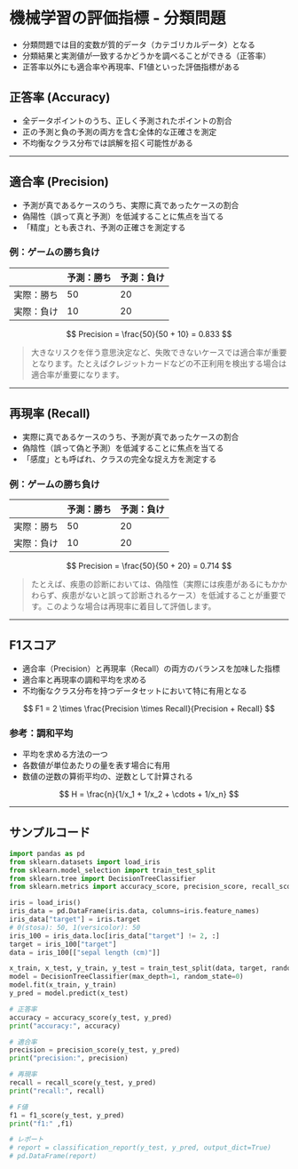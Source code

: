 # 機械学習の評価指標 - 分類問題
* 分類問題では目的変数が質的データ（カテゴリカルデータ）となる
* 分類結果と実測値が一致するかどうかを調べることができる（正答率）
* 正答率以外にも適合率や再現率、F1値といった評価指標がある

## 正答率 (Accuracy)

* 全データポイントのうち、正しく予測されたポイントの割合
* 正の予測と負の予測の両方を含む全体的な正確さを測定
* 不均衡なクラス分布では誤解を招く可能性がある

---

## 適合率 (Precision)

* 予測が真であるケースのうち、実際に真であったケースの割合
* 偽陽性（誤って真と予測）を低減することに焦点を当てる
* 「精度」とも表され、予測の正確さを測定する

### 例：ゲームの勝ち負け

||予測：勝ち|予測：負け|
|:--|:--|:--|
|実際：勝ち|50|20|
|実際：負け|10|20|

$$
Precision = \frac{50}{50 + 10} = 0.833
$$

> 大きなリスクを伴う意思決定など、失敗できないケースでは適合率が重要となります。たとえばクレジットカードなどの不正利用を検出する場合は適合率が重要になります。

---

## 再現率 (Recall)

* 実際に真であるケースのうち、予測が真であったケースの割合
* 偽陰性（誤って偽と予測）を低減することに焦点を当てる
* 「感度」とも呼ばれ、クラスの完全な捉え方を測定する

### 例：ゲームの勝ち負け

||予測：勝ち|予測：負け|
|:--|:--|:--|
|実際：勝ち|50|20|
|実際：負け|10|20|

$$
Precision = \frac{50}{50 + 20} = 0.714
$$

> たとえば、疾患の診断においては、偽陰性（実際には疾患があるにもかかわらず、疾患がないと誤って診断されるケース）を低減することが重要です。このような場合は再現率に着目して評価します。

---

## F1スコア

* 適合率（Precision）と再現率（Recall）の両方のバランスを加味した指標
* 適合率と再現率の調和平均を求める
* 不均衡なクラス分布を持つデータセットにおいて特に有用となる

$$
F1 = 2 \times \frac{Precision \times Recall}{Precision + Recall}
$$

### 参考：調和平均

* 平均を求める方法の一つ
* 各数値が単位あたりの量を表す場合に有用
* 数値の逆数の算術平均の、逆数として計算される

$$
H = \frac{n}{1/x_1 + 1/x_2 + \cdots + 1/x_n}
$$

---

## サンプルコード

```py
import pandas as pd
from sklearn.datasets import load_iris
from sklearn.model_selection import train_test_split
from sklearn.tree import DecisionTreeClassifier
from sklearn.metrics import accuracy_score, precision_score, recall_score, f1_score, classification_report

iris = load_iris()
iris_data = pd.DataFrame(iris.data, columns=iris.feature_names)
iris_data["target"] = iris.target
# 0(stosa): 50, 1(versicolor): 50
iris_100 = iris_data.loc[iris_data["target"] != 2, :]
target = iris_100["target"]
data = iris_100[["sepal length (cm)"]]

x_train, x_test, y_train, y_test = train_test_split(data, target, random_state=0)
model = DecisionTreeClassifier(max_depth=1, random_state=0)
model.fit(x_train, y_train)
y_pred = model.predict(x_test)

# 正答率
accuracy = accuracy_score(y_test, y_pred)
print("accuracy:", accuracy)

# 適合率
precision = precision_score(y_test, y_pred)
print("precision:", precision)

# 再現率
recall = recall_score(y_test, y_pred)
print("recall:", recall)

# F値
f1 = f1_score(y_test, y_pred)
print("f1:" ,f1)

# レポート
# report = classification_report(y_test, y_pred, output_dict=True)
# pd.DataFrame(report)
```

